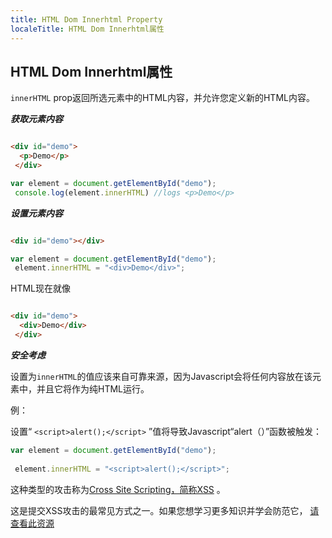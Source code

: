 ```yaml
---
title: HTML Dom Innerhtml Property
localeTitle: HTML Dom Innerhtml属性
---
```

## HTML Dom Innerhtml属性

`innerHTML` prop返回所选元素中的HTML内容，并允许您定义新的HTML内容。

**_获取元素内容_**

```html

<div id="demo"> 
  <p>Demo</p> 
 </div> 
```

```javascript
var element = document.getElementById("demo"); 
 console.log(element.innerHTML) //logs <p>Demo</p> 
```

**_设置元素内容_**

```html

<div id="demo"></div> 
```

```javascript
var element = document.getElementById("demo"); 
 element.innerHTML = "<div>Demo</div>"; 
```

HTML现在就像

```html

<div id="demo"> 
  <div>Demo</div> 
 </div> 
```

**_安全考虑_**

设置为`innerHTML`的值应该来自可靠来源，因为Javascript会将任何内容放在该元素中，并且它将作为纯HTML运行。

例：

设置“ `<script>alert();</script>` ”值将导致Javascript“alert（）”函数被触发：

```javascript
var element = document.getElementById("demo"); 
 
 element.innerHTML = "<script>alert();</script>"; 
```

这种类型的攻击称为[Cross Site Scripting，简称XSS](https://en.wikipedia.org/wiki/Cross-site_scripting) 。

这是提交XSS攻击的最常见方式之一。如果您想学习更多知识并学会防范它， [请查看此资源](https://xss-game.appspot.com/)